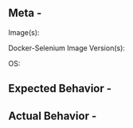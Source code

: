 ## Meta -
Image(s):  
<!-- node-chrome? hub? standalone-firefox? -->
Docker-Selenium Image Version(s):  
<!-- 3, 3.5, 3.5.2-antimony etc -->
OS: 
<!-- Windows 10, OSX Yosemite, Centos6, etc -->

<!-- NOTE
FIREFOX 48+ IS ONLY COMPATIBLE WITH GECKODRIVER.

If the issue is with Google Chrome consider logging an issue with chromedriver instead:
https://sites.google.com/a/chromium.org/chromedriver/help

If the issue is with Firefox GeckoDriver (aka Marionette) consider logging an issue with Mozilla:
https://bugzilla.mozilla.org/buglist.cgi?product=Testing&component=Marionette

If the issue is with PhantomJS consider logging an issue with Ghostdriver:
https://github.com/detro/ghostdriver
-->
## Expected Behavior -

## Actual Behavior -
